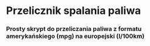 # Przelicznik spalania paliwa #
### Prosty skrypt do przeliczania paliwa z formatu amerykańskiego (mpg) na europejski (l/100km) ###
